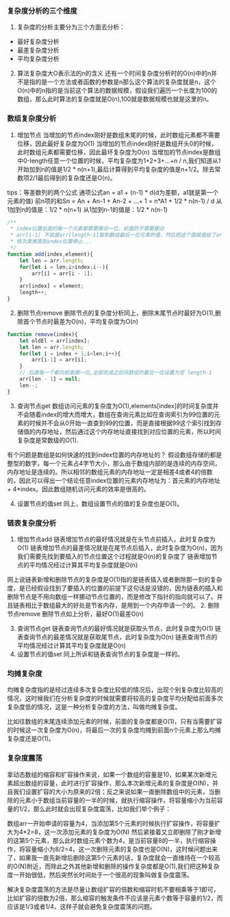 ### 复杂度分析的三个维度
1. 复杂度的分析主要分为三个方面去分析：
+ 最好复杂度分析
+ 最差复杂度分析
+ 平均复杂度分析

2. 算法复杂度大O表示法的n的含义
还有一个时间复杂度分析时的O(n)中的n并不是指的是一个方法或者函数的参数是n那么这个算法的复杂度就是n，这个O(n)中的n指的是当前这个算法的数据规模，假设我们遍历一个长度为100的数组，那么此时算法的复杂度就是O(n),100就是数据规模也就是这里的n。

### 数组复杂度分析
1. 增加节点
当增加的节点index刚好是数组末尾的时候，此时数组元素都不需要位移，因此最好复杂度为O(1)
当增加的节点index刚好是数组开头0的时候，此时数组元素都需要位移，因此最坏复杂度为O(n)
当增加的节点index是数组中0-length任意一个位置的时候，平均复杂度为1+2+3+...+n / n,我们知道从1开始加到n的值是1/2 * n(n+1),最后计算得到平均复杂度的值是n+1/2。除去常数项2/1最后得到的复杂度还是O(n)。

tips：等差数列的两个公式
通项公式an = a1 + (n-1) * d(d为差额，a1就是第一个元素的值)
前n项的和Sn = An + An-1 + An-2 + ...+ 1 = n*A1 + 1/2 * n(n-1) / d
从1加到n的值是：1/2 * n(n+1)
从1加到n-1的值是：1/2 * n(n-1)

```js
/**
 * index位置后面的每一个元素都需要挪动一位，前面的不需要挪动
 * arr[i-1] 不就是arr[length-1]取到数组最后一位元素的值，然后把这个值赋值给了arr[i]，意味着最后一位向后挪了一位
 * 依次类推直到index位置停止...
 */
function add(index,element){
	let len = arr.length;
	for(let i = len;i>index;i--){
		arr[i] = arr[i - 1];
	}
	arr[index] = element;
	length++;
}
```
2. 删除节点remove
删除节点的复杂度分析同上，删除末尾节点时最好为O(1),删除首个节点时最差为O(n)，平均复杂度为O(n)
```js
function remove(index){
	let oldEl = arr[index];
	let len = arr.length;
	for(let i = index + 1;i<len;i++){
		arr[i-1] = arr[i];
	}
	// 后面每一个都向前面挪一位,全部完成之后将数组的最后一位设置为空 length-1
	arr[len - 1] = null;
	len--;
}
```

3. 查询节点get
数组访问元素的复杂度为O(1),elements[index]的时间复杂度并不会随着index的增大而增大，数组在查询元素比如在查询索引为99位置的元素的时候并不会从0开始一直查到99的位置，而是直接根据99这个索引找到存储值的内存地址，然后通过这个内存地址直接找到对应位置的元素，所以时间复杂度是常数级的O(1).

有个问题是数组是如何快速的找到index位置的内存地址的？
假设数组存储的都是整型的数字，每一个元素占4字节大小，那么由于数组内部的是连续的内存空间，内存地址是连续的。所以相邻的数组元素的内存地址一定是相差4或者4的倍数的，因此可以得出一个结论任意index位置的元素内存地址为：首元素的内存地址 + 4*index。因此数组随机访问元素的效率是很高的。

4. 设置节点的值set
同上，数组设置节点的值的复杂度也是O(1)。

### 链表复杂度分析
1. 增加节点add
链表增加节点的最好情况就是在头节点前插入，此时复杂度为O(1)
链表增加节点的最差情况就是在尾节点后插入，此时复杂度为O(n)，因为我们需要先找到要插入的节点位置这个过程就是O(n)的复杂度了
链表增加节点的平均情况经过计算其平均复杂度就是O(n)

网上说链表新增和删除节点的复杂度是O(1)指的是链表插入或者删除那一刻的复杂度，是已经假设找到了要插入的位置的前提下这句话是没错的，因为链表的插入和删除节点是不用向数组一样挪动节点位置的，而是修改下指针的指向就可以了。并且链表相比于数组最大的好处是节省内存，是用到一个内存申请一个的。
2. 删除节点remove
删除节点如上分析，最好O(1)最差O(n)

3. 查询节点get
链表查询节点的最好情况就是获取头节点，此时复杂度为O(1)
链表查询节点的最差情况就是获取尾节点，此时复杂度为O(n)
链表查询节点的平均情况经过计算其平均复杂度就是O(n)
4. 设置节点的值set
同上所诉和链表查询节点的复杂度是一样的。

### 均摊复杂度
均摊复杂度指的是经过连续多次复杂度比较低的情况后，出现个别复杂度比较高的情况，这时候我们在分析复杂度的时候就需要将较高的复杂度平均分配给前面多次复杂度低的情况，这是一种分析复杂度的方法，叫做均摊复杂度。

比如往数组的末尾连续添加元素的时候，前面的复杂度都是O(1)，只有当需要扩容的时候这一次复杂度为O(n)，将最后一次的复杂度均摊到前面n个元素上那么均摊复杂度还是O(1)。
### 复杂度震荡
拿动态数组的缩容和扩容操作来说，如果一个数组的容量是10，如果某次新增元素超出数组的容量，此时进行扩容操作，那么本次新增元素的复杂度是O(N)，并且我们设置扩容的大小为原来的2倍；反之来说如果一直删除数组中的元素，当删除的元素小于数组当前容量的一半的时候，就执行缩容操作，将容量缩小为当前容量的1/2，那么此时就会出现复杂度震荡，比如我们举个例子：

数组arr一开始申请的容量为4，当添加第5个元素的时候执行扩容操作，将容量扩大为4*2=8，这一次添加元素的复杂度为O(N)
然后紧接着又立即删除了刚才新增的这第5个元素，那么此时数组元素个数为4，是当前容量8的一半，执行缩容操作，将容量缩小为8/2=4，这一次删除元素的复杂度也是O(N)，这时候问题出来了，如果我一直先新增后删除这第5个元素的话，复杂度就会一直维持在一个较高的O(N)附近，而除此之外其他新增和删除的操作复杂度都是O(1),我们把这种复杂度一开始很低，然后突然长时间处于一个很高的现象叫做复杂度震荡。

解决复杂度震荡的方法是尽量让数组扩容的倍数和缩容时机不要相乘等于1即可，比如扩容的倍数为2倍，那么缩容的触发条件不应该是元素个数等于容量的1/2，而应该是1/3或者1/4，这样子就会避免复杂度震荡的问题。